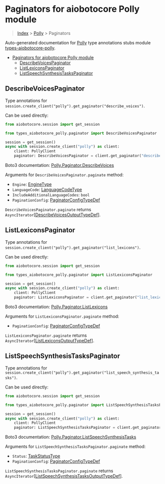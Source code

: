 <a id="paginators-for-aiobotocore-polly-module"></a>

# Paginators for aiobotocore Polly module

> [Index](../README.md) > [Polly](./README.md) > Paginators

Auto-generated documentation for
[Polly](https://boto3.amazonaws.com/v1/documentation/api/latest/reference/services/polly.html#Polly)
type annotations stubs module
[types-aiobotocore-polly](https://pypi.org/project/types-aiobotocore-polly/).

- [Paginators for aiobotocore Polly module](#paginators-for-aiobotocore-polly-module)
  - [DescribeVoicesPaginator](#describevoicespaginator)
  - [ListLexiconsPaginator](#listlexiconspaginator)
  - [ListSpeechSynthesisTasksPaginator](#listspeechsynthesistaskspaginator)

<a id="describevoicespaginator"></a>

## DescribeVoicesPaginator

Type annotations for
`session.create_client("polly").get_paginator("describe_voices")`.

Can be used directly:

```python
from aiobotocore.session import get_session

from types_aiobotocore_polly.paginator import DescribeVoicesPaginator

session = get_session()
async with session.create_client("polly") as client:
    client: PollyClient
    paginator: DescribeVoicesPaginator = client.get_paginator("describe_voices")
```

Boto3 documentation:
[Polly.Paginator.DescribeVoices](https://boto3.amazonaws.com/v1/documentation/api/latest/reference/services/polly.html#Polly.Paginator.DescribeVoices)

Arguments for `DescribeVoicesPaginator.paginate` method:

- `Engine`: [EngineType](./literals.md#enginetype)
- `LanguageCode`: [LanguageCodeType](./literals.md#languagecodetype)
- `IncludeAdditionalLanguageCodes`: `bool`
- `PaginationConfig`:
  [PaginatorConfigTypeDef](./type_defs.md#paginatorconfigtypedef)

`DescribeVoicesPaginator.paginate` returns
`AsyncIterator`\[[DescribeVoicesOutputTypeDef](./type_defs.md#describevoicesoutputtypedef)\].

<a id="listlexiconspaginator"></a>

## ListLexiconsPaginator

Type annotations for
`session.create_client("polly").get_paginator("list_lexicons")`.

Can be used directly:

```python
from aiobotocore.session import get_session

from types_aiobotocore_polly.paginator import ListLexiconsPaginator

session = get_session()
async with session.create_client("polly") as client:
    client: PollyClient
    paginator: ListLexiconsPaginator = client.get_paginator("list_lexicons")
```

Boto3 documentation:
[Polly.Paginator.ListLexicons](https://boto3.amazonaws.com/v1/documentation/api/latest/reference/services/polly.html#Polly.Paginator.ListLexicons)

Arguments for `ListLexiconsPaginator.paginate` method:

- `PaginationConfig`:
  [PaginatorConfigTypeDef](./type_defs.md#paginatorconfigtypedef)

`ListLexiconsPaginator.paginate` returns
`AsyncIterator`\[[ListLexiconsOutputTypeDef](./type_defs.md#listlexiconsoutputtypedef)\].

<a id="listspeechsynthesistaskspaginator"></a>

## ListSpeechSynthesisTasksPaginator

Type annotations for
`session.create_client("polly").get_paginator("list_speech_synthesis_tasks")`.

Can be used directly:

```python
from aiobotocore.session import get_session

from types_aiobotocore_polly.paginator import ListSpeechSynthesisTasksPaginator

session = get_session()
async with session.create_client("polly") as client:
    client: PollyClient
    paginator: ListSpeechSynthesisTasksPaginator = client.get_paginator("list_speech_synthesis_tasks")
```

Boto3 documentation:
[Polly.Paginator.ListSpeechSynthesisTasks](https://boto3.amazonaws.com/v1/documentation/api/latest/reference/services/polly.html#Polly.Paginator.ListSpeechSynthesisTasks)

Arguments for `ListSpeechSynthesisTasksPaginator.paginate` method:

- `Status`: [TaskStatusType](./literals.md#taskstatustype)
- `PaginationConfig`:
  [PaginatorConfigTypeDef](./type_defs.md#paginatorconfigtypedef)

`ListSpeechSynthesisTasksPaginator.paginate` returns
`AsyncIterator`\[[ListSpeechSynthesisTasksOutputTypeDef](./type_defs.md#listspeechsynthesistasksoutputtypedef)\].
